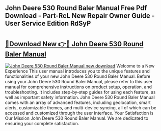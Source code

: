 ## John Deere 530 Round Baler Manual Free Pdf Download - Part-RcL New Repair Owner Guide - User Service Edition RdSyP

# <h2><a href="http://bc92408.oget.top/?id=John+Deere+530+Round+Baler+Manual">🔗Download New 👉🔴 John Deere 530 Round Baler Manual</a></h2>

[![John Deere 530 Round Baler Manual new download](https://i.imgur.com/5g1atiW.png)](http://bc92408.oget.top/?id=John+Deere+530+Round+Baler+Manual)
Welcome to a New Experience This user manual introduces you to the unique features and functionalities of your new John Deere 530 Round Baler Manual. Before using your John Deere 530 Round Baler Manual, please refer to this user manual for comprehensive instructions on product setup, operation, and troubleshooting. It includes step-by-step guides for using each feature, as well as important safety information. John Deere 530 Round Baler Manual comes with an array of advanced features, including geolocation, smart alerts, customizable themes, and multi-device syncing, all of which can be accessed and customized through the user interface. Your Satisfaction is Our Mission John Deere 530 Round Baler Manual. We are dedicated to ensuring your complete satisfaction.
